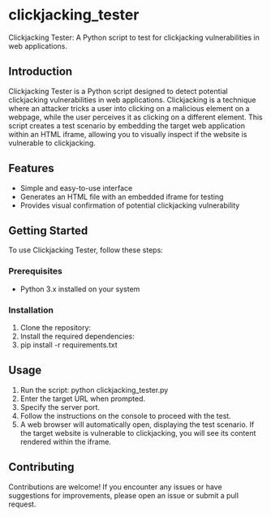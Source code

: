# clickjacking_tester
Clickjacking Tester: A Python script to test for clickjacking vulnerabilities in web applications.
## Introduction
Clickjacking Tester is a Python script designed to detect potential clickjacking vulnerabilities in web applications. Clickjacking is a technique where an attacker tricks a user into clicking on a malicious element on a webpage, while the user perceives it as clicking on a different element. This script creates a test scenario by embedding the target web application within an HTML iframe, allowing you to visually inspect if the website is vulnerable to clickjacking.

## Features
- Simple and easy-to-use interface
- Generates an HTML file with an embedded iframe for testing
- Provides visual confirmation of potential clickjacking vulnerability

## Getting Started
To use Clickjacking Tester, follow these steps:

### Prerequisites
- Python 3.x installed on your system

### Installation
1. Clone the repository: 
2. Install the required dependencies:
3. pip install -r requirements.txt

## Usage
1. Run the script:
python clickjacking_tester.py
2. Enter the target URL when prompted.
3. Specify the server port.
4. Follow the instructions on the console to proceed with the test.
5. A web browser will automatically open, displaying the test scenario. If the target website is vulnerable to clickjacking, you will see its content rendered within the iframe.

## Contributing
Contributions are welcome! If you encounter any issues or have suggestions for improvements, please open an issue or submit a pull request.

